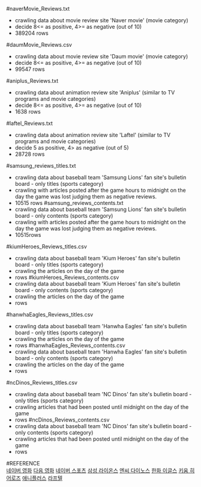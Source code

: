 #naverMovie_Reviews.txt 
- crawling data about movie review site 'Naver movie' (movie category)
- decide 8<= as positive, 4>= as negative (out of 10)
- 389204 rows

#daumMovie_Reviews.csv
- crawling data about movie review site 'Daum movie' (movie category)
- decide 8<= as positive, 4>= as negative (out of 10)
- 99547 rows

#aniplus_Reviews.txt 
- crawling data about animation review site 'Aniplus' (similar to TV programs and movie categories)
- decide 8<= as positive, 4>= as negative (out of 10)
- 1638 rows

#laftel_Reviews.txt 
- crawling data about animation review site 'Laftel' (similar to TV programs and movie categories)
- decide 5 as positive, 4> as negative (out of 5)
- 28728 rows

#samsung_reviews_titles.txt 
- crawling data about baseball team 'Samsung Lions' fan site's bulletin board - only titles (sports category)
- crawling with articles posted after the game hours to midnight on the day the game was lost judging them as negative reviews.
- 10515 rows 
#samsung_reviews_contents.txt 
- crawling data about baseball team 'Samsung Lions' fan site's bulletin board - only contents (sports category)
- crawling with articles posted after the game hours to midnight on the day the game was lost judging them as negative reviews.
- 10515rows

#kiumHeroes_Reviews_titles.csv
- crawling data about baseball team 'Kium Heroes' fan site's bulletin board - only titles (sports category)
- crawling the articles on the day of the game
- rows
#kiumHeroes_Reviews_contents.csv
- crawling data about baseball team 'Kium Heroes' fan site's bulletin board - only contents (sports category)
- crawling the articles on the day of the game
- rows

#hanwhaEagles_Reviews_titles.csv
- crawling data about baseball team 'Hanwha Eagles' fan site's bulletin board - only titles (sports category)
- crawling the articles on the day of the game
- rows
#hanwhaEagles_Reviews_contents.csv
- crawling data about baseball team 'Hanwha Eagles' fan site's bulletin board - only contents (sports category)
- crawling the articles on the day of the game
- rows

#ncDinos_Reviews_titles.csv
- crawling data about baseball team 'NC Dinos' fan site's bulletin board - only titles (sports category)
- crawling articles that had been posted until midnight on the day of the game
- rows
#ncDinos_Reviews_contents.csv
- crawling data about baseball team 'NC Dinos' fan site's bulletin board - only contents (sports category)
- crawling articles that had been posted until midnight on the day of the game
- rows


#REFERENCE   
[네이버 영화](https://movie.naver.com/)
[다음 영화](https://movie.daum.net/main/new#slide-1-0)
[네이버 스포츠](https://sports.news.naver.com/index.nhn)
[삼성 라이온스](https://www.samsunglions.com/index.asp)
[엔씨 다이노스](https://www.ncdinos.com/main/index)
[한화 이글스](https://www.hanwhaeagles.co.kr/html/main/main.asp)
[키움 히어로즈](https://www.heroesbaseball.co.kr/index.do)
[애니플러스](http://www.aniplustv.com/#/default.asp?gCode=MA&sCode=000)
[라프텔](https://laftel.net/)
